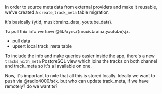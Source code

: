 In order to source meta data from external providers and make it reusable,
we've created a `create_track_meta` table migration.

it's basically {ytid, musicbrainz_data, youtube_data}.

To pull this info we have @lib/sync/{musicbrainz,youtube}.js.

- pull data
- upsert local track_meta table

To include the info and make queries easier inside the app,
there's a new `tracks_with_meta` PostgreSQL view which joins the tracks
on both channel and track_meta so it's all available on one.

Now, it's important to note that all this is stored locally. Ideally
we want to push via @radio4000/sdk. but who can update track_meta, if we have remotely? do we want to?
